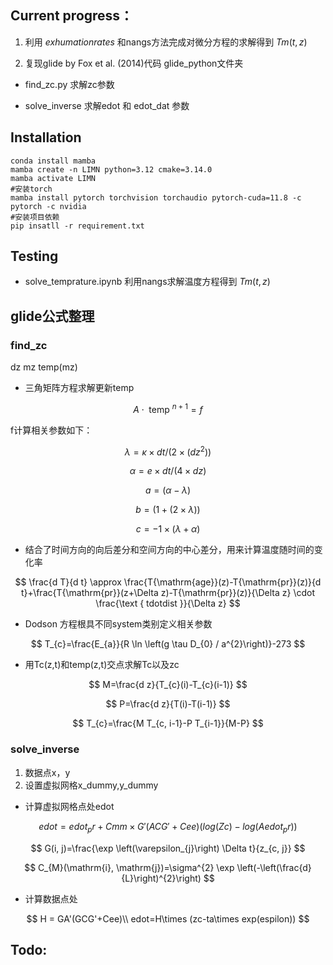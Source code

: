 ## Current progress：

1. 利用 $exhumation rates$ 和nangs方法完成对微分方程的求解得到 $Tm(t,z)$ 

2. 复现glide by Fox et al. (2014)代码
glide_python文件夹

- find_zc.py 求解zc参数

- solve_inverse 求解edot 和 edot_dat 参数

## Installation

    conda install mamba
    mamba create -n LIMN python=3.12 cmake=3.14.0
    mamba activate LIMN
    #安装torch
    mamba install pytorch torchvision torchaudio pytorch-cuda=11.8 -c pytorch -c nvidia
    #安装项目依赖
    pip insatll -r requirement.txt
    
## Testing

* solve_temprature.ipynb 利用nangs求解温度方程得到 $Tm(t,z)$ 

## glide公式整理
### find_zc

dz mz
temp(mz)

* 三角矩阵方程求解更新temp

$$ A \cdot \text { temp }^{n+1}=f $$

f计算相关参数如下：

$$ \lambda=\kappa \times dt/(2 \times (dz^2)) $$

$$ \alpha=e\times dt/(4\times dz) $$

$$ a=(\alpha-\lambda) $$

$$ b=(1+(2\times \lambda)) $$

$$ c=-1\times(\lambda+\alpha) $$

* 结合了时间方向的向后差分和空间方向的中心差分，用来计算温度随时间的变化率

$$ \frac{d T}{d t} \approx \frac{T{\mathrm{age}}(z)-T{\mathrm{pr}}(z)}{d t}+\frac{T{\mathrm{pr}}(z+\Delta z)-T{\mathrm{pr}}(z)}{\Delta z} \cdot \frac{\text { tdotdist }}{\Delta z} $$

* Dodson 方程根具不同system类别定义相关参数

$$ T_{c}=\frac{E_{a}}{R \ln \left(g \tau D_{0} / a^{2}\right)}-273 $$


* 用Tc(z,t)和temp(z,t)交点求解Tc以及zc

$$ M=\frac{d z}{T_{c}(i)-T_{c}(i-1)} $$

$$ P=\frac{d z}{T(i)-T(i-1)} $$

$$ T_{c}=\frac{M T_{c, i-1}-P T_{i-1}}{M-P} $$


### solve_inverse
1. 数据点x，y
2. 设置虚拟网格x_dummy,y_dummy

 * 计算虚拟网格点处edot

$$ edot = edot_pr + Cmm\times G'(ACG'+Cee) (log(Zc) - log(Aedot_pr)) $$

$$ G(i, j)=\frac{\exp \left(\varepsilon_{j}\right) \Delta t}{z_{c, j}} $$

$$ C_{M}(\mathrm{i}, \mathrm{j})=\sigma^{2} \exp \left(-\left(\frac{d}{L}\right)^{2}\right) $$

* 计算数据点处

$$ H = GA'(GCG'+Cee)\\ edot=H\times (zc-ta\times exp(espilon)) $$

## Todo:
